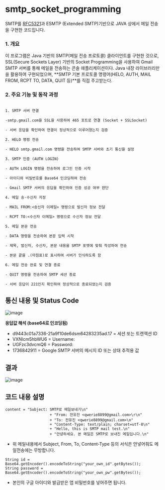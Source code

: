# smtp_socket_programming
SMTP를 [RFC5321](https://www.rfc-editor.org/rfc/rfc5321.html)과 ESMTP (Extended SMTP)기반으로 JAVA 상에서 메일 전송을 구현한 코드입니다.


### 1. 개요
이 프로그램은 Java 기반의 SMTP(메일 전송 프로토콜) 클라이언트를 구현한 것으로, SSL(Secure Sockets Layer) 기반의 Socket Programming을 사용하여 Gmail SMTP 서버를 통해 메일을 전송하는 콘솔 애플리케이션이다. Java 내장 라이브러리만을 활용하여 구현되었으며, **SMTP 기본 프로토콜 명령어(HELO, AUTH, MAIL FROM, RCPT TO, DATA, QUIT 등)**를 직접 주고받는다.

### 2. 주요 기능 및 동작 과정
```

1. SMTP 서버 연결

-smtp.gmail.com을 SSL을 사용하여 465 포트로 연결 (Socket + SSLSocket)

- 서버 응답을 확인하여 연결이 정상적으로 이루어졌는지 검증

2. HELO 명령 전송

- HELO smtp.gmail.com 명령을 전송하여 SMTP 서버와 초기 통신을 설정

3. SMTP 인증 (AUTH LOGIN)

- AUTH LOGIN 명령을 전송하여 로그인 인증 시작

- 아이디와 비밀번호를 Base64 인코딩하여 전송

- Gmail SMTP 서버의 응답을 확인하여 인증 성공 여부 판단

4. 메일 송·수신자 지정

- MAIL FROM:<송신자 이메일> 명령으로 발신자 정보 전달

- RCPT TO:<수신자 이메일> 명령으로 수신자 정보 전달

5. 메일 본문 전송

- DATA 명령을 전송하여 본문 입력 시작

- 제목, 발신자, 수신자, 본문 내용을 SMTP 포맷에 맞춰 작성하여 전송

- 본문 끝을 .(마침표)로 표시하여 서버가 인식하도록 함

6. 메일 전송 완료 및 연결 종료

- QUIT 명령을 전송하여 SMTP 세션 종료

- 서버 응답이 221인지 확인하여 정상적으로 종료되었는지 검증
```





## 통신 내용 및 Status Code
![image](https://github.com/user-attachments/assets/b9a1436e-7565-4632-bd6a-6a43b1cb2005)

**응답값 해석 (base64로 인코딩됨)**
- d9443c01a7336-21a9f10de6dsm64283235ad.17 = 세션 또는 트랜잭션 ID
- VXNlcm5hbWU6 = Username:
- UGFzc3dvcmQ6 = Password:
- 1736842911 = Google SMTP 서버의 메시지 ID 또는 상태 추적용 값

## 결과
![image](https://github.com/user-attachments/assets/e68ecade-8336-444e-8668-774f83b15430)

## 코드 내용 설명
```
content = "Subject: SMTP로 메일보내기\n"
                    + "From: 전유진 <qwerie8899@gmail.com>\r\n"
                    + "To: 전유진 <qwerie8899@gmail.com>\n"
                    + "Content-Type: text/plain; charset=utf-8\n"
                    + "Hello, this is SMTP mail test.\n"
                    + "안녕하세요. 본 메일은 SMTP로 보내진 메일입니다.\n"
```
- 위 메일내용에서 Subject, From, To, Content-Type 등의 서식은 안넣어줘도 메일전송에는 무방합니다.

```
String id = Base64.getEncoder().encodeToString("your_own_id".getBytes());
String password = Base64.getEncoder().encodeToString("your_own_pw".getBytes()); 
```
- 본인의 구글 아이디와 발급받은 앱 비밀번호를 넣어주면 됩니다.

